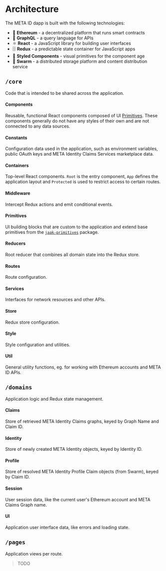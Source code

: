 # Architecture

The META ID dapp is built with the following technologies:
- 💎 **Ethereum** - a decentralized platform that runs smart contracts
- 🍇 **GraphQL** - a query language for APIs
- ⚛️ **React** - a JavaScript library for building user interfaces
- 🗄 **Redux** - a predictable state container for JavaScript apps
- 💅 **Styled Components** - visual primitives for the component age
- 🐝 **Swarm** - a distributed storage platform and content distribution service

## `/core`
Code that is intended to be shared across the application.

#### Components
Reusable, functional React components composed of UI [Primitives](#primitives).
These components generally do not have any styles of their own and are not
connected to any data sources.

#### Constants
Configuration data used in the application, such as environment variables,
public OAuth keys and META Identity Claims Services marketplace data.

#### Containers
Top-level React components. `Root` is the entry component, `App` defines
the application layout and `Protected` is used to restrict access to certain
routes.

#### Middleware
Intercept Redux actions and emit conditional events.

#### Primitives
UI building blocks that are custom to the application and extend base primitives
from the [`jaak-primitives`](https://github.com/jaakmusic/primitives) package.

#### Reducers
Root reducer that combines all domain state into the Redux store.

#### Routes
Route configuration.

#### Services
Interfaces for network resources and other APIs.

#### Store
Redux store configuration.

#### Style
Style configuration and utilities.

#### Util
General utility functions, eg. for working with Ethereum accounts and META ID
APIs.

## `/domains`
Application logic and Redux state management.

#### Claims
Store of retrieved META Identity Claims graphs, keyed by Graph Name and Claim ID.

#### Identity
Store of newly created META Identity objects, keyed by Identity ID.

#### Profile
Store of resolved META Identity Profile Claim objects (from Swarm), keyed by
Claim ID.

#### Session
User session data, like the current user's Ethereum account and META Claims
Graph name.

#### UI
Application user interface data, like errors and loading state.


## `/pages`
Application views per route.

> TODO
